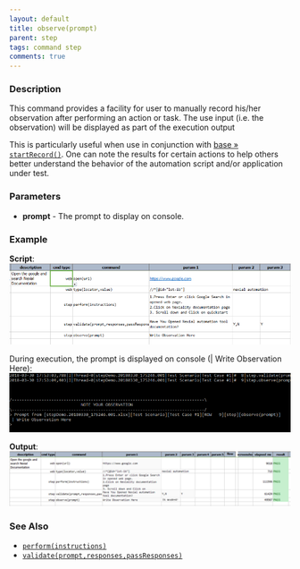 ```yaml
---
layout: default
title: observe(prompt)
parent: step
tags: command step
comments: true
---
```



### Description
This command provides a facility for user to manually record his/her observation after performing an action or task. 
The use input (i.e. the observation) will be displayed as part of the execution output

This is particularly useful when use in conjunction with [base &raquo; `startRecord()`](../base/startRecording()). One
can note the results for certain actions to help others better understand the behavior of the automation script and/or 
application under test.


### Parameters
- **prompt** \- The prompt to display on console.


### Example
**Script**:<br/>
![](image/observe(prompt)_02.png)

During execution, the prompt is displayed on console (\| Write Observation Here):<br/> 
![](image/observe(prompt)_01.png)

**Output**:<br/>
![](image/observe(prompt)_03.png)


### See Also
- [`perform(instructions)`](perform(instructions).html )
- [`validate(prompt,responses,passResponses)`](validate(prompt,responses,passResponses).html)
